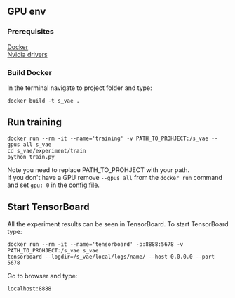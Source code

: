 ## GPU env

### Prerequisites
[Docker](https://www.docker.com/) <br/>
[Nvidia drivers](https://www.nvidia.com/Download/index.aspx)

### Build Docker
In the terminal navigate to project folder and type:
```
docker build -t s_vae .
```

## Run training
```
docker run --rm -it --name='training' -v PATH_TO_PROHJECT:/s_vae --gpus all s_vae
cd s_vae/experiment/train
python train.py 
```
Note you need to replace PATH_TO_PROHJECT with your path.<br/>
If you don't have a GPU remove `--gpus all` from the `docker run` command and set `gpu: 0` in the [config file](experiment/config.yaml).

## Start TensorBoard
All the experiment results can be seen in TensorBoard. To start TensorBoard type:
```
docker run --rm -it --name='tensorboard' -p:8888:5678 -v PATH_TO_PROHJECT:/s_vae s_vae
tensorboard --logdir=/s_vae/local/logs/name/ --host 0.0.0.0 --port 5678
```
Go to browser and type:
```
localhost:8888
```
